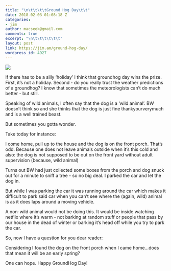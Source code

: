 ```yaml
---
title: "\n\t\t\t\tGround Hog Day\t\t"
date: 2018-02-03 01:08:18 Z
categories:
- jim
author: macseek@gmail.com
comments: true
excerpt: "\n\t\t\t\t\t\t"
layout: post
link: https://jim.am/ground-hog-day/
wordpress_id: 4927
---
```


![](http://jim.am/wp-content/uploads/2018/02/IMG_20180104_193820-1024x768.jpg)




If there has to be a silly ‘holiday’ I think that groundhog day wins the prize. First, it’s not a holiday. Second - do you really trust the weather predictions of a groundhog? I know that sometimes the meteorologists can’t do much better - but still.




Speaking of wild animals, I often say that the dog is a ‘wild animal’. BW doesn’t think so and she thinks that the dog is just fine thankyourverymuch and is a well trained beast.




But sometimes you gotta wonder.




Take today for instance:




I come home, pull up to the house and the dog is on the front porch. That’s odd. Because one does not leave animals outside when it’s this cold and also: the dog is not supposed to be out on the front yard without adult supervision (because, wild animal)




Turns out BW had just collected some boxes from the porch and dog snuck out for a minute to sniff a tree - so no big deal. I parked the car and let the dog in.




But while I was parking the car it was running around the car which makes it difficult to park said car when you can’t see where the (again, wild) animal is as it does laps around a moving vehicle.




A non-wild animal would not be doing this. It would be inside watching netflix where it’s warm - not barking at random stuff or people that pass by our house in the dead of winter or barking it’s head off while you try to park the car.




So, now I have a question for you dear reader:




Considering I found the dog on the front porch when I came home…does that mean it will be an early spring?




One can hope. Happy GroundHog Day!


		
